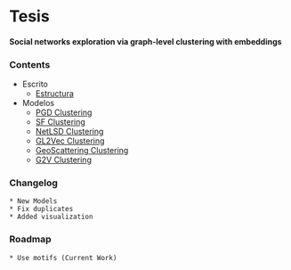 # Tesis

#### Social networks exploration via graph-level clustering with embeddings

### Contents

* Escrito
    * [Estructura](Writting/README.md)
* Modelos
    * [PGD Clustering](PGD/README.md)
    * [SF Clustering](Karate/README.md)
    * [NetLSD Clustering](Karate/README.md)
    * [GL2Vec Clustering](Karate/README.md)
    * [GeoScattering Clustering](Karate/README.md)
    * [G2V Clustering](graph2vec/README.md)

### Changelog

    * New Models
    * Fix duplicates 
    * Added visualization

### Roadmap

    * Use motifs (Current Work)
